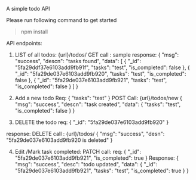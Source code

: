 A simple todo API

Please run following command to get started 
>npm install 

API endpoints:
1. LIST of all todos:
{url}/todos/
GET call : sample response: {
    "msg": "success",
    "descn": "tasks found",
    "data": [
        {
            "_id": "5fa29ddf37e6103add9fb91f",
            "tasks": "test",
            "is_completed": false
        },
        {
            "_id": "5fa29de037e6103add9fb920",
            "tasks": "test",
            "is_completed": false
        },
        {
            "_id": "5fa29de037e6103add9fb921",
            "tasks": "test",
            "is_completed": false
        }
    ]
}

2. Add a new todo 
Req:
{
	"tasks": "test"
}
POST Call: {url}/todos/new
{
    "msg": "success",
    "descn": "task created",
    "data": {
        "tasks": "test",
        "is_completed": false
    }
}

3. DELETE the todo
req:
{
	"_id": "5fa29de037e6103add9fb920"
}


response:
DELETE call : {url}/todos/
{
    "msg": "success",
    "desn": "5fa29de037e6103add9fb920 is deleted"
}

4. Edit /Mark task completed:
PATCH call: 
req: {
	"_id": "5fa29de037e6103add9fb921",
  "is_completed": true
}
Response: 
{
    "msg": "success",
    "desc": "todo updated",
    "data": {
        "_id": "5fa29de037e6103add9fb921",
        "tasks": "test",
        "is_completed": true
    }
}
